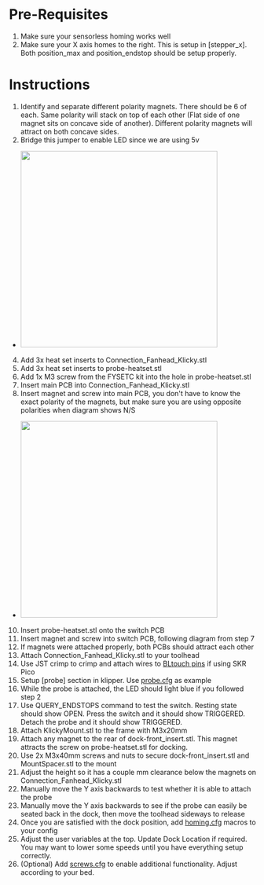 # Pre-Requisites
1. Make sure your sensorless homing works well
2. Make sure your X axis homes to the right. This is setup in [stepper_x]. Both position_max and position_endstop should be setup properly.

# Instructions
1. Identify and separate different polarity magnets. There should be 6 of each. Same polarity will stack on top of each other (Flat side of one magnet sits on concave side of another). Different polarity magnets will attract on both concave sides.
2. Bridge this jumper to enable LED since we are using 5v
* <img src="https://github.com/tanaes/whopping_Voron_mods/blob/main/pcb_klicky/Images/5v.jpeg" width=400>
4. Add 3x heat set inserts to Connection_Fanhead_Klicky.stl
5. Add 3x heat set inserts to probe-heatset.stl
6. Add 1x M3 screw from the FYSETC kit into the hole in probe-heatset.stl
7. Insert main PCB into Connection_Fanhead_Klicky.stl
8. Insert magnet and screw into main PCB, you don't have to know the exact polarity of the magnets, but make sure you are using opposite polarities when diagram shows N/S
* <img src="https://github.com/tanaes/whopping_Voron_mods/blob/main/pcb_klicky/Images/magnets.jpeg" width=400>
10. Insert probe-heatset.stl onto the switch PCB
11. Insert magnet and screw into switch PCB, following diagram from step 7
12. If magnets were attached properly, both PCBs should attract each other
13. Attach Connection_Fanhead_Klicky.stl to your toolhead
14. Use JST crimp to crimp and attach wires to [BLtouch pins](https://github.com/bigtreetech/SKR-Pico/blob/master/Hardware/BTT%20SKR%20Pico%20V1.0-PIN.pdf) if using SKR Pico
15. Setup [probe] section in klipper. Use [probe.cfg](https://github.com/cpxazn/klipper_config/blob/main/backups/fluidd-100/probe.cfg) as example
16. While the probe is attached, the LED should light blue if you followed step 2
17. Use QUERY_ENDSTOPS command to test the switch. Resting state should show OPEN. Press the switch and it should show TRIGGERED. Detach the probe and it should show TRIGGERED.
18. Attach KlickyMount.stl to the frame with M3x20mm
19. Attach any magnet to the rear of dock-front_insert.stl. This magnet attracts the screw on probe-heatset.stl for docking.
20. Use 2x M3x40mm screws and nuts to secure dock-front_insert.stl and MountSpacer.stl to the mount
21. Adjust the height so it has a couple mm clearance below the magnets on Connection_Fanhead_Klicky.stl
22. Manually move the Y axis backwards to test whether it is able to attach the probe
23. Manually move the Y axis backwards to see if the probe can easily be seated back in the dock, then move the toolhead sideways to release
24. Once you are satisfied with the dock position, add [homing.cfg](https://github.com/cpxazn/klipper_config/blob/main/backups/fluidd-100/homing.cfg) macros to your config
25. Adjust the user variables at the top. Update Dock Location if required. You may want to lower some speeds until you have everything setup correctly.
26. (Optional) Add [screws.cfg](https://github.com/cpxazn/klipper_config/blob/main/backups/fluidd-100/screws.cfg) to enable additional functionality. Adjust according to your bed.
